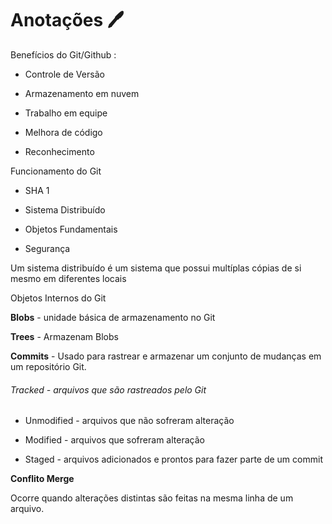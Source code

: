 # Anotações :pen:



Benefícios do Git/Github :

- Controle de Versão

- Armazenamento em nuvem

- Trabalho em equipe

- Melhora de código

- Reconhecimento



Funcionamento do Git

- SHA 1

- Sistema Distribuído

- Objetos Fundamentais

- Segurança



Um sistema distribuído é um sistema que possui multíplas cópias de si mesmo em diferentes locais



Objetos Internos do Git

**Blobs** - unidade básica de armazenamento no Git

**Trees** - Armazenam Blobs

**Commits** - Usado para rastrear e armazenar um conjunto de mudanças em um repositório Git.



###### Tracked -  arquivos que são rastreados pelo Git

- Unmodified - arquivos que não sofreram alteração

- Modified - arquivos que sofreram alteração

- Staged - arquivos adicionados e prontos para fazer parte de um commit



**Conflito Merge** 

Ocorre quando alterações distintas são feitas na mesma linha de um arquivo.


